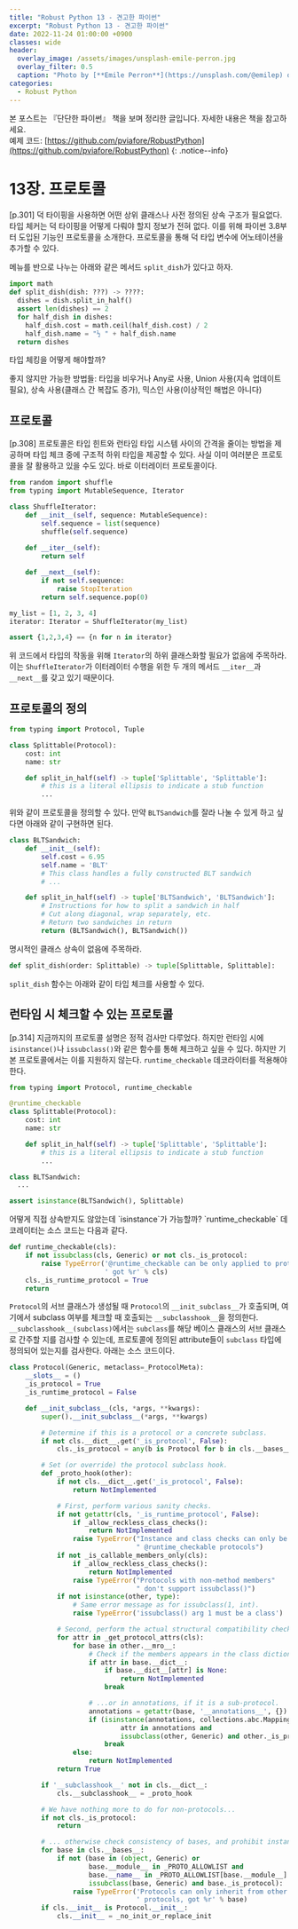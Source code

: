 ```yaml
---
title: "Robust Python 13 - 견고한 파이썬"
excerpt: "Robust Python 13 - 견고한 파이썬"
date: 2022-11-24 01:00:00 +0900
classes: wide
header:
  overlay_image: /assets/images/unsplash-emile-perron.jpg
  overlay_filter: 0.5
  caption: "Photo by [**Emile Perron**](https://unsplash.com/@emilep) on [**Unsplash**](https://unsplash.com/)"
categories:
  - Robust Python
---
```


본 포스트는 『단단한 파이썬』 책을 보며 정리한 글입니다. 자세한 내용은 책을 참고하세요.  
예제 코드: [https://github.com/pviafore/RobustPython](https://github.com/pviafore/RobustPython)
{: .notice--info}


# 13장. 프로토콜

[p.301] 덕 타이핑을 사용하면 어떤 상위 클래스나 사전 정의된 상속 구조가 필요없다. 타입 체커는 덕 타이핑을 어떻게 다뤄야 할지 정보가 전혀 없다. 이를 위해 파이썬 3.8부터 도입된 기능인 프로토콜을 소개한다. 프로토콜을 통해 덕 타입 변수에 어노테이션을 추가할 수 있다. 

메뉴를 반으로 나누는 아래와 같은 메서드 `split_dish`가 있다고 하자. 

```python
import math
def split_dish(dish: ???) -> ????:
  dishes = dish.split_in_half()
  assert len(dishes) == 2
  for half_dish in dishes:
    half_dish.cost = math.ceil(half_dish.cost) / 2
    half_dish.name = "½ " + half_dish.name
  return dishes
```

타입 체킹을 어떻게 해야할까?  

좋지 않지만 가능한 방법들: 타입을 비우거나 Any로 사용, Union 사용(지속 업데이트 필요), 상속 사용(클래스 간 복잡도 증가), 믹스인 사용(이상적인 해법은 아니다)

## 프로토콜

[p.308] 프로토콜은 타입 힌트와 런타임 타입 시스템 사이의 간격을 줄이는 방법을 제공하며 타입 체크 중에 구조적 하위 타입을 제공할 수 있다. 사실 이미 여러분은 프로토콜을 잘 활용하고 있을 수도 있다. 바로 이터레이터 프로토콜이다.

```python
from random import shuffle
from typing import MutableSequence, Iterator

class ShuffleIterator:
    def __init__(self, sequence: MutableSequence):
        self.sequence = list(sequence)
        shuffle(self.sequence)
    
    def __iter__(self):
        return self

    def __next__(self):
        if not self.sequence:
            raise StopIteration
        return self.sequence.pop(0)

my_list = [1, 2, 3, 4]
iterator: Iterator = ShuffleIterator(my_list)

assert {1,2,3,4} == {n for n in iterator}
```

위 코드에서 타입의 작동을 위해 `Iterator`의 하위 클래스화할 필요가 없음에 주목하라. 이는 `ShuffleIterator`가 이터레이터 수행을 위한 두 개의 메서드 `__iter__`과 `__next__`를 갖고 있기 때문이다. 

## 프로토콜의 정의

```python
from typing import Protocol, Tuple

class Splittable(Protocol):
    cost: int
    name: str

    def split_in_half(self) -> tuple['Splittable', 'Splittable']:
        # this is a literal ellipsis to indicate a stub function
        ... 
```

위와 같이 프로토콜을 정의할 수 있다. 만약 `BLTSandwich`를 잘라 나눌 수 있게 하고 싶다면 아래와 같이 구현하면 된다.

```python
class BLTSandwich:
    def __init__(self):
        self.cost = 6.95
        self.name = 'BLT'
        # This class handles a fully constructed BLT sandwich
        # ... 

    def split_in_half(self) -> tuple['BLTSandwich', 'BLTSandwich']:
        # Instructions for how to split a sandwich in half
        # Cut along diagonal, wrap separately, etc.
        # Return two sandwiches in return
        return (BLTSandwich(), BLTSandwich())
```

명시적인 클래스 상속이 없음에 주목하라.

```python
def split_dish(order: Splittable) -> tuple[Splittable, Splittable]:
```

`split_dish` 함수는 아래와 같이 타입 체크를 사용할 수 있다.

## 런타임 시 체크할 수 있는 프로토콜

[p.314] 지금까지의 프로토콜 설명은 정적 검사만 다루었다. 하지만 런타임 시에 `isinstance()`나 `issubclass()`와 같은 함수를 통해 체크하고 싶을 수 있다. 하지만 기본 프로토콜에서는 이를 지원하지 않는다. `runtime_checkable` 데코라이터를 적용해야 한다.

```python
from typing import Protocol, runtime_checkable

@runtime_checkable
class Splittable(Protocol):
    cost: int
    name: str

    def split_in_half(self) -> tuple['Splittable', 'Splittable']:
        # this is a literal ellipsis to indicate a stub function
        ... 

class BLTSandwich:
  ...

assert isinstance(BLTSandwich(), Splittable)
```

<div class="notice--warning" markdown="1">
어떻게 직접 상속받지도 않았는데 `isinstance`가 가능할까? `runtime_checkable` 데코레이터는 소스 코드는 다음과 같다. 

```python
def runtime_checkable(cls):
    if not issubclass(cls, Generic) or not cls._is_protocol:
        raise TypeError('@runtime_checkable can be only applied to protocol classes,'
                        ' got %r' % cls)
    cls._is_runtime_protocol = True
    return 
```

`Protocol`의 서브 클래스가 생성될 때 `Protocol`의 `__init_subclass__`가 호출되며, 여기에서 subclass 여부를 체크할 때 호출되는 `__subclasshook__`을 정의한다. `__subclasshook__(subclass)`에서는 `subclass`를 해당 베이스 클래스의 서브 클래스로 간주할 지를 검사할 수 있는데, 프로토콜에 정의된 attribute들이 `subclass` 타입에 정의되어 있는지를 검사한다. 아래는 소스 코드이다.

```python
class Protocol(Generic, metaclass=_ProtocolMeta):
    __slots__ = ()
    _is_protocol = True
    _is_runtime_protocol = False

    def __init_subclass__(cls, *args, **kwargs):
        super().__init_subclass__(*args, **kwargs)

        # Determine if this is a protocol or a concrete subclass.
        if not cls.__dict__.get('_is_protocol', False):
            cls._is_protocol = any(b is Protocol for b in cls.__bases__)

        # Set (or override) the protocol subclass hook.
        def _proto_hook(other):
            if not cls.__dict__.get('_is_protocol', False):
                return NotImplemented

            # First, perform various sanity checks.
            if not getattr(cls, '_is_runtime_protocol', False):
                if _allow_reckless_class_checks():
                    return NotImplemented
                raise TypeError("Instance and class checks can only be used with"
                                " @runtime_checkable protocols")
            if not _is_callable_members_only(cls):
                if _allow_reckless_class_checks():
                    return NotImplemented
                raise TypeError("Protocols with non-method members"
                                " don't support issubclass()")
            if not isinstance(other, type):
                # Same error message as for issubclass(1, int).
                raise TypeError('issubclass() arg 1 must be a class')

            # Second, perform the actual structural compatibility check.
            for attr in _get_protocol_attrs(cls):
                for base in other.__mro__:
                    # Check if the members appears in the class dictionary...
                    if attr in base.__dict__:
                        if base.__dict__[attr] is None:
                            return NotImplemented
                        break

                    # ...or in annotations, if it is a sub-protocol.
                    annotations = getattr(base, '__annotations__', {})
                    if (isinstance(annotations, collections.abc.Mapping) and
                            attr in annotations and
                            issubclass(other, Generic) and other._is_protocol):
                        break
                else:
                    return NotImplemented
            return True

        if '__subclasshook__' not in cls.__dict__:
            cls.__subclasshook__ = _proto_hook

        # We have nothing more to do for non-protocols...
        if not cls._is_protocol:
            return

        # ... otherwise check consistency of bases, and prohibit instantiation.
        for base in cls.__bases__:
            if not (base in (object, Generic) or
                    base.__module__ in _PROTO_ALLOWLIST and
                    base.__name__ in _PROTO_ALLOWLIST[base.__module__] or
                    issubclass(base, Generic) and base._is_protocol):
                raise TypeError('Protocols can only inherit from other'
                                ' protocols, got %r' % base)
        if cls.__init__ is Protocol.__init__:
            cls.__init__ = _no_init_or_replace_init

```
</div>